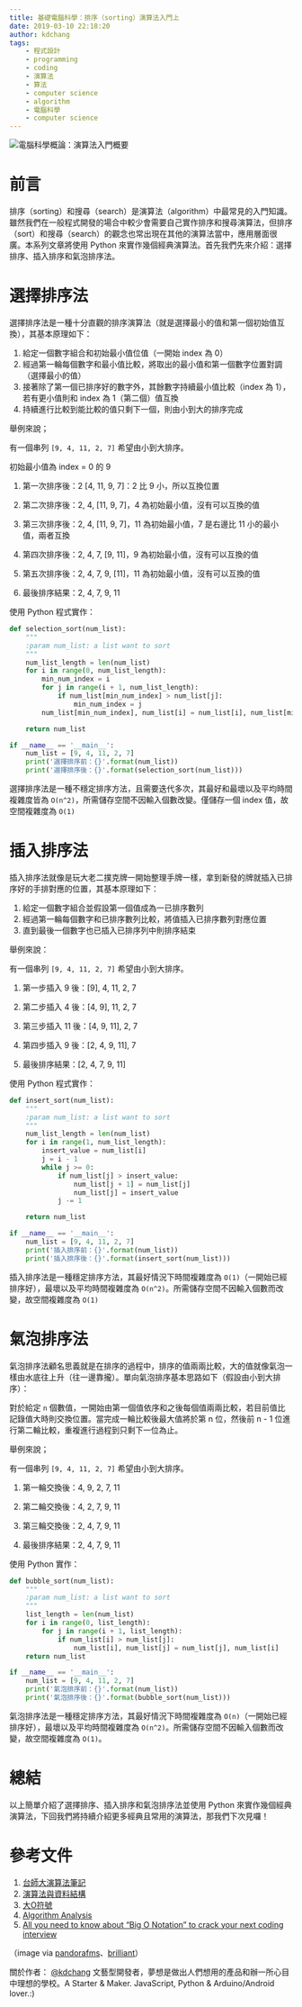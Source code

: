 ```yaml
---
title: 基礎電腦科學：排序（sorting）演算法入門上
date: 2019-03-10 22:18:20
author: kdchang
tags: 
    - 程式設計
    - programming
    - coding
    - 演算法
    - 算法
    - computer science
    - algorithm
    - 電腦科學
    - computer science
---
```


![電腦科學概論：演算法入門概要](/img/kdchang/cs101/algorithm/sorting.jpg)

# 前言
排序（sorting）和搜尋（search）是演算法（algorithm）中最常見的入門知識。雖然我們在一般程式開發的場合中較少會需要自己實作排序和搜尋演算法，但排序（sort）和搜尋（search）的觀念也常出現在其他的演算法當中，應用層面很廣。本系列文章將使用 Python 來實作幾個經典演算法。首先我們先來介紹：選擇排序、插入排序和氣泡排序法。

# 選擇排序法
選擇排序法是一種十分直觀的排序演算法（就是選擇最小的值和第一個初始值互換），其基本原理如下：
1. 給定一個數字組合和初始最小值位值（一開始 index 為 0）
2. 經過第一輪每個數字和最小值比較，將取出的最小值和第一個數字位置對調（選擇最小的值）
3. 接著除了第一個已排序好的數字外，其餘數字持續最小值比較（index 為 1），若有更小值則和 index 為 1（第二個）值互換
4. 持續進行比較到能比較的值只剩下一個，則由小到大的排序完成

舉例來說；

有一個串列 `[9, 4, 11, 2, 7]` 希望由小到大排序。

初始最小值為 index = 0 的 9

1. 第一次排序後：2 [4, 11, 9, 7]：2 比 9 小，所以互換位置

2. 第二次排序後：2, 4, [11, 9, 7]，4 為初始最小值，沒有可以互換的值

3. 第三次排序後：2, 4, [11, 9, 7]，11 為初始最小值，7 是右邊比 11 小的最小值，兩者互換

4. 第四次排序後：2, 4, 7, [9, 11]，9 為初始最小值，沒有可以互換的值

5. 第五次排序後：2, 4, 7, 9, [11]，11 為初始最小值，沒有可以互換的值

6. 最後排序結果：2, 4, 7, 9, 11

使用 Python 程式實作：

```py
def selection_sort(num_list):
    """
    :param num_list: a list want to sort
    """
    num_list_length = len(num_list)
    for i in range(0, num_list_length):
        min_num_index = i
        for j in range(i + 1, num_list_length):
            if num_list[min_num_index] > num_list[j]:
                min_num_index = j
        num_list[min_num_index], num_list[i] = num_list[i], num_list[min_num_index]

    return num_list

if __name__ == '__main__':
    num_list = [9, 4, 11, 2, 7]
    print('選擇排序前：{}'.format(num_list))
    print('選擇排序後：{}'.format(selection_sort(num_list)))
```

選擇排序法是一種不穩定排序方法，且需要迭代多次，其最好和最壞以及平均時間複雜度皆為 `O(n^2)`，所需儲存空間不因輸入個數改變。僅儲存一個 index 值，故空間複雜度為 `O(1)`

# 插入排序法
插入排序法就像是玩大老二撲克牌一開始整理手牌一樣，拿到新發的牌就插入已排序好的手排對應的位置，其基本原理如下：
1. 給定一個數字組合並假設第一個值成為一已排序數列
2. 經過第一輪每個數字和已排序數列比較，將值插入已排序數列對應位置
3. 直到最後一個數字也已插入已排序列中則排序結束

舉例來說：

有一個串列 `[9, 4, 11, 2, 7]` 希望由小到大排序。

1. 第一步插入 9 後：[9], 4, 11, 2, 7

2. 第二步插入 4 後：[4, 9], 11, 2, 7

3. 第三步插入 11 後：[4, 9, 11], 2, 7

4. 第四步插入 9 後：[2, 4, 9, 11], 7

5. 最後排序結果：[2, 4, 7, 9, 11]

使用 Python 程式實作：

```py
def insert_sort(num_list):
    """
    :param num_list: a list want to sort
    """
    num_list_length = len(num_list)
    for i in range(1, num_list_length):
        insert_value = num_list[i]
        j = i - 1
        while j >= 0:
            if num_list[j] > insert_value:
                num_list[j + 1] = num_list[j]
                num_list[j] = insert_value
            j -= 1

    return num_list

if __name__ == '__main__':
    num_list = [9, 4, 11, 2, 7]
    print('插入排序前：{}'.format(num_list))
    print('插入排序後：{}'.format(insert_sort(num_list)))
```

插入排序法是一種穩定排序方法，其最好情況下時間複雜度為 `O(1)`（一開始已經排序好），最壞以及平均時間複雜度為 `O(n^2)`。所需儲存空間不因輸入個數而改變，故空間複雜度為 `O(1)`

# 氣泡排序法
氣泡排序法顧名思義就是在排序的過程中，排序的值兩兩比較，大的值就像氣泡一樣由水底往上升（往一邊靠攏）。單向氣泡排序基本思路如下（假設由小到大排序）：

對於給定 `n` 個數值，一開始由第一個值依序和之後每個值兩兩比較，若目前值比記錄值大時則交換位置。當完成一輪比較後最大值將於第 n 位，然後前 n - 1 位進行第二輪比較，重複進行過程到只剩下一位為止。

舉例來說；

有一個串列 `[9, 4, 11, 2, 7]` 希望由小到大排序。

1. 第一輪交換後：4, 9, 2, 7, 11

2. 第二輪交換後：4, 2, 7, 9, 11

3. 第三輪交換後：2, 4, 7, 9, 11

4. 最後排序結果：2, 4, 7, 9, 11

使用 Python 實作：

```py
def bubble_sort(num_list):
    """
    :param num_list: a list want to sort
    """
    list_length = len(num_list)
    for i in range(0, list_length):
        for j in range(i + 1, list_length):
            if num_list[i] > num_list[j]:
                num_list[i], num_list[j] = num_list[j], num_list[i]
    return num_list

if __name__ == '__main__':
    num_list = [9, 4, 11, 2, 7]
    print('氣泡排序前：{}'.format(num_list))
    print('氣泡排序後：{}'.format(bubble_sort(num_list)))
```

氣泡排序法是一種穩定排序方法，其最好情況下時間複雜度為 `O(n)`（一開始已經排序好），最壞以及平均時間複雜度為 `O(n^2)`。所需儲存空間不因輸入個數而改變，故空間複雜度為 `O(1)`。


# 總結
以上簡單介紹了選擇排序、插入排序和氣泡排序法並使用 Python 來實作幾個經典演算法，下回我們將持續介紹更多經典且常用的演算法，那我們下次見囉！

# 參考文件
1. [台師大演算法筆記](http://www.csie.ntnu.edu.tw/~u91029/)
2. [演算法與資料結構](http://alrightchiu.github.io/SecondRound/mu-lu-yan-suan-fa-yu-zi-liao-jie-gou.html)
3. [大O符號](https://zh.wikipedia.org/wiki/%E5%A4%A7O%E7%AC%A6%E5%8F%B7)
4. [Algorithm Analysis](http://www.csie.ntnu.edu.tw/~u91029/AlgorithmAnalysis.html)
5. [All you need to know about “Big O Notation” to crack your next coding interview](https://medium.freecodecamp.org/all-you-need-to-know-about-big-o-notation-to-crack-your-next-coding-interview-9d575e7eec4)

（image via [pandorafms](https://blog.pandorafms.org/what-is-an-algorithm/)、[brilliant](https://brilliant.org/wiki/sorting-algorithms/)）


關於作者：
[@kdchang](https://blog.kdchang.cc) 文藝型開發者，夢想是做出人們想用的產品和辦一所心目中理想的學校。A Starter & Maker. JavaScript, Python & Arduino/Android lover.:) 
